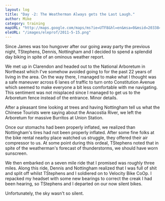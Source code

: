 ```yaml
---
layout: log
title: "Day -2: The Weatherman Always gets the Last Laugh."
author: Mike
category: training
mapURL: "http://maps.google.com/maps/ms?ie=UTF8&hl=en&msa=0&msid=203384579587508079739.0004a358cf59eade52b9d&z=11&output=kml"
eleURL: "/images/eleprof/2011-5-15.png"
---
```


Since James was too hungover after our going away party the previous night,
TStephens, Dennis, Nottingham and I decided to spend a splendid day biking in spite
of an ominous weather report. 

We met up in Clarendon and headed out to the National Arboretum in Northeast
which I've somehow avoided going to for the past 22 years of living in the
area. On the way there, I managed to make what I thought was a safe maneuver
across 6 lanes of traffic to turn onto Constitution Avenue which seemed to 
make everyone a bit less comfortable with me navigating. This sentiment was not
misplaced since I managed to get us to the Arboretum fence instead of the
entrance. Minor details.

After a pleasant time looking at trees and having Nottingham tell us what the
Chinese Tourists were saying about the Anacostia River, we left the Arboretum
for massive Burritos at Union Station. 

Once our stomachs had been properly inflated, we realized than Nottingham's
tires had not been properly inflated. After some fine folks at the bike rental
nearby place watched us struggle, they offered their air compressor to us. At
some point during this ordeal, TStephens noted that in spite of the weatherman's
forecast of thunderstorms, we should have worn sunscreen. 

We then embarked on a seven mile ride that I promised was roughly three miles.
Along this ride, Dennis and Nottingham realized that I was full of shit and
split off whilst TStephens and I soldiered on to Velocity Bike CoOp. I repacked
my headset with some new bearings to correct the creak I had been hearing, so
TStephens and I departed on our now silent bikes.

Unfortunately, the sky wasn't so silent. 

